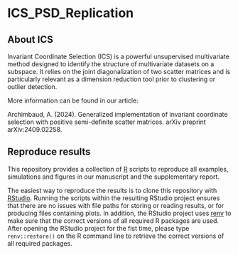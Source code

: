 # ICS_PSD_Replication

## About ICS
Invariant Coordinate Selection (ICS) is a powerful unsupervised multivariate method designed to identify the structure of multivariate datasets on a subspace. It relies on the joint diagonalization of two scatter matrices and is particularly relevant as a dimension reduction tool prior to clustering or outlier detection.

More information can be found in our article:

Archimbaud, A. (2024). Generalized implementation of invariant coordinate selection with positive semi-definite scatter matrices. arXiv preprint arXiv:2409.02258.

## Reproduce results
This repository provides a collection of [R](https://CRAN.R-project.org/) 
scripts to reproduce all examples, simulations and figures in our manuscript 
and the supplementary report.  

The easiest way to reproduce the results is to clone this repository with 
[RStudio](https://rstudio.com/products/rstudio/download/).  Running the 
scripts within the resulting RStudio project ensures that there are no issues 
with file paths for storing or reading results, or for producing files 
containing plots.  In addition, the RStudio project uses 
[renv](https://rstudio.github.io/renv/) to make sure that the correct 
versions of all required R packages are used.  After opening the RStudio 
project for the fist time, please type `renv::restore()` on the R command 
line to retrieve the correct versions of all required packages.

